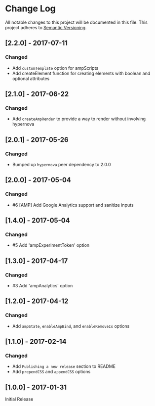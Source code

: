 # Change Log

All notable changes to this project will be documented in this file.
This project adheres to [Semantic Versioning](http://semver.org/).

## [2.2.0] - 2017-07-11

### Changed

- Add `customTemplate` option for ampScripts
- Add createElement function for creating elements with boolean and optional attributes

## [2.1.0] - 2017-06-22

### Changed

- Add `createAmpRender` to provide a way to render without involving hypernova

## [2.0.1] - 2017-05-26

### Changed

- Bumped up `hypernova` peer dependency to 2.0.0

## [2.0.0] - 2017-05-04

### Changed

- #6 [AMP] Add Google Analytics support and sanitize inputs

## [1.4.0] - 2017-05-04

### Changed

- #5 Add 'ampExperimentToken' option

## [1.3.0] - 2017-04-17

### Changed

- #3 Add 'ampAnalytics' option

## [1.2.0] - 2017-04-12

### Changed

- Add `ampState`, `enableAmpBind`, and `enableRemoveIs` options

## [1.1.0] - 2017-02-14

### Changed

- Add `Publishing a new release` section to README
- Add `prependCSS` and `appendCSS` options

## [1.0.0] - 2017-01-31

Initial Release
